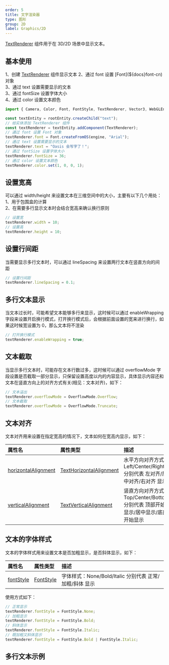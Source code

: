```yaml
---
order: 5
title: 文字渲染器
type: 图形
group: 2D
label: Graphics/2D
---
```


[TextRenderer](${api}core/TextRenderer) 组件用于在 3D/2D 场景中显示文本。

<playground src="text-renderer.ts"></playground>

## 基本使用

1、创建 [TextRenderer](${api}core/TextRenderer) 组件显示文本    
2、通过 font 设置 [Font](${docs}font-cn) 对象    
3、通过 text 设置需要显示的文本    
3、通过 fontSize 设置字体大小    
4、通过 color 设置文本颜色    

```typescript
import { Camera, Color, Font, FontStyle, TextRenderer, Vector3, WebGLEngine } from "oasis-engine";

const textEntity = rootEntity.createChild("text");
// 给实体添加 TextRenderer 组件
const textRenderer = textEntity.addComponent(TextRenderer);
// 通过 font 设置 Font 对象
textRenderer.font = Font.createFromOS(engine, "Arial");
// 通过 text 设置需要显示的文本
textRenderer.text = "Oasis 会写字了！";
// 通过 fontSize 设置字体大小
textRenderer.fontSize = 36;
// 通过 color 设置文本颜色
textRenderer.color.set(1, 0, 0, 1);
```

## 设置宽高

可以通过 width/height 来设置文本在三维空间中的大小，主要有以下几个用处：    
1、用于包围盒的计算    
2、在需要多行显示文本时会结合宽高来确认换行原则    

```typescript
// 设置宽
textRenderer.width = 10;
// 设置高
textRenderer.height = 10;
```

## 设置行间距

当需要显示多行文本时，可以通过 lineSpacing 来设置两行文本在竖直方向的间距

```typescript
// 设置行间距
textRenderer.lineSpacing = 0.1;
```

## 多行文本显示

当文本过长时，可能希望文本能够多行来显示，这时候可以通过 enableWrapping 字段来设置开启换行模式，打开换行模式后，会根据前面设置的宽来进行换行，如果这时候宽设置为 0，那么文本将不渲染

```typescript
// 打开换行模式
textRenderer.enableWrapping = true;
```

## 文本截取

当显示多行文本时，可能存在文本行数过多，这时候可以通过 overflowMode 字段设置是否截取一部分显示，只保留设置高度以内的内容显示，具体显示内容还和文本在竖直方向上的对齐方式有关(相见：文本对齐)，如下：

```typescript
// 文本溢出
textRenderer.overflowMode = OverflowMode.Overflow;
// 文本截取
textRenderer.overflowMode = OverflowMode.Truncate;
```

## 文本对齐

文本对齐用来设置在指定宽高的情况下，文本如何在宽高内显示，如下：

| 属性名 | 属性类型 | 描述 |
| :--- | :--- | :--- |
|[horizontalAlignment](${api}core/TextRenderer#horizontalAlignment)|[TextHorizontalAlignment](${api}core/TextHorizontalAlignment)|水平方向对齐方式：Left/Center/Right 分别代表 左对齐/居中对齐/右对齐 显示|
|[verticalAlignment](${api}core/TextRenderer#horizontalAlignment)|[TextVerticalAlignment](${api}core/TextVerticalAlignment)|竖直方向对齐方式：Top/Center/Bottom 分别代表 顶部开始显示/居中显示/底部开始显示|

## 文本的字体样式
文本的字体样式用来设置文本是否加粗显示，是否斜体显示，如下：

| 属性名 | 属性类型 | 描述 |
| :--- | :--- | :--- |
|[fontStyle](${api}core/TextRenderer#fontStyle)|[FontStyle](${api}core/FontStyle)|字体样式：None/Bold/Italic 分别代表 正常/加粗/斜体 显示|

使用方式如下：
```typescript
// 正常显示
textRenderer.fontStyle = FontStyle.None;
// 加粗显示
textRenderer.fontStyle = FontStyle.Bold;
// 斜体显示
textRenderer.fontStyle = FontStyle.Italic;
// 既加粗又斜体显示
textRenderer.fontStyle = FontStyle.Bold | FontStyle.Italic;
```

## 多行文本示例

<playground src="text-wrap-alignment.ts"></playground>
